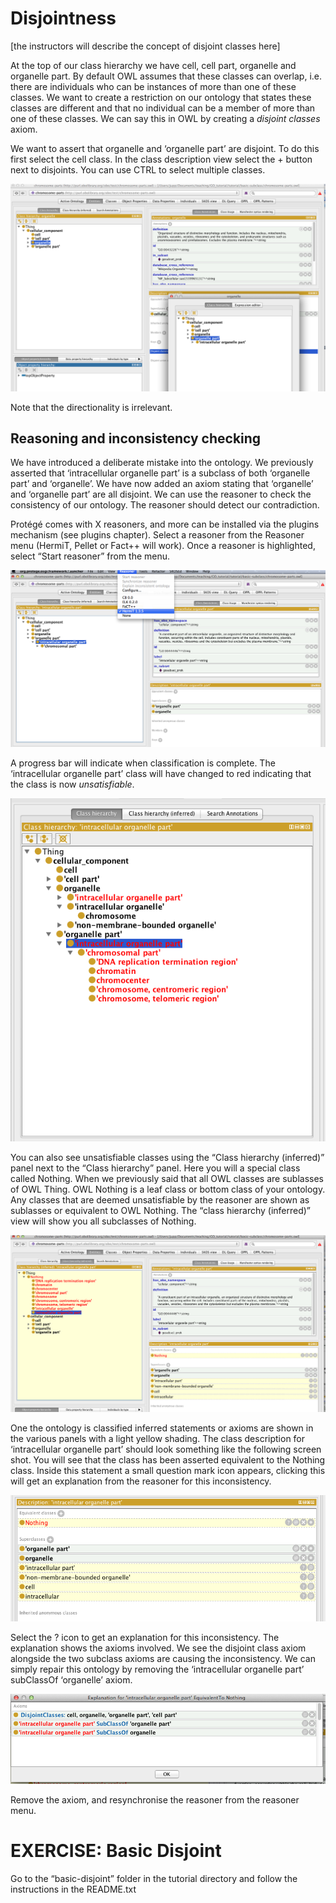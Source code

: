 Disjointness
============

\[the instructors will describe the concept of disjoint classes here\]

At the top of our class hierarchy we have cell, cell part, organelle and organelle part. By default OWL assumes that these classes can overlap, i.e. there are individuals who can be instances of more than one of these classes. We want to create a restriction on our ontology that states these classes are different and that no individual can be a member of more than one of these classes. We can say this in OWL by creating a *disjoint classes* axiom.

We want to assert that organelle and ‘organelle part’ are disjoint. To do this first select the cell class. In the class description view select the + button next to disjoints. You can use CTRL to select multiple classes.

![](./media/image29.png)

Note that the directionality is irrelevant.

Reasoning and inconsistency checking
------------------------------------

We have introduced a deliberate mistake into the ontology. We previously asserted that ‘intracellular organelle part’ is a subclass of both ‘organelle part’ and ‘organelle’. We have now added an axiom stating that ‘organelle’ and ‘organelle part’ are all disjoint. We can use the reasoner to check the consistency of our ontology. The reasoner should detect our contradiction.

Protégé comes with X reasoners, and more can be installed via the plugins mechanism (see plugins chapter). Select a reasoner from the Reasoner menu (HermiT, Pellet or Fact++ will work). Once a reasoner is highlighted, select “Start reasoner” from the menu.

![](./media/image30.png)

A progress bar will indicate when classification is complete. The ‘intracellular organelle part’ class will have changed to red indicating that the class is now *unsatisfiable*.

![](./media/image31.png)

You can also see unsatisfiable classes using the “Class hierarchy (inferred)” panel next to the “Class hierarchy” panel. Here you will a special class called Nothing. When we previously said that all OWL classes are sublasses of OWL Thing. OWL Nothing is a leaf class or bottom class of your ontology. Any classes that are deemed unsatisfiable by the reasoner are shown as sublasses or equivalent to OWL Nothing. The “class hierarchy (inferred)” view will show you all subclasses of Nothing.

![](./media/image32.png)

One the ontology is classified inferred statements or axioms are shown in the various panels with a light yellow shading. The class description for ‘intracellular organelle part’ should look something like the following screen shot. You will see that the class has been asserted equivalent to the Nothing class. Inside this statement a small question mark icon appears, clicking this will get an explanation from the reasoner for this inconsistency.

![](./media/image33.png)

Select the ? icon to get an explanation for this inconsistency. The explanation shows the axioms involved. We see the disjoint class axiom alongside the two subclass axioms are causing the inconsistency. We can simply repair this ontology by removing the ‘intracellular organelle part’ subClassOf ‘organelle’ axiom.

![](./media/image34.png)

Remove the axiom, and resynchronise the reasoner from the reasoner menu.

EXERCISE: Basic Disjoint
========================

Go to the “basic-disjoint” folder in the tutorial directory and follow the instructions in the README.txt
